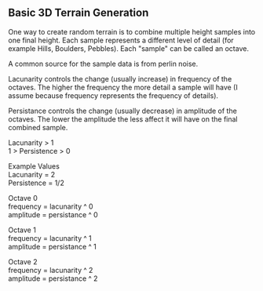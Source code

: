## Basic 3D Terrain Generation

One way to create random terrain is to combine multiple height samples into one final height. Each sample represents a different level of detail (for example Hills, Boulders, Pebbles).
Each "sample" can be called an octave.

A common source for the sample data is from perlin noise.

Lacunarity controls the change (usually increase) in frequency of the octaves. The higher the frequency the more detail a sample will have (I assume because frequency represents the frequency of details).

Persistance controls the change (usually decrease) in amplitude of the octaves. The lower the amplitude the less affect it will have on the final combined sample.

Lacunarity > 1  
1 > Persistence > 0  

Example Values  
Lacunarity = 2  
Persistence = 1/2


Octave 0  
	frequency = lacunarity ^ 0  
	amplitude = persistance ^ 0  

Octave 1  
	frequency = lacunarity ^ 1  
	amplitude = persistance ^ 1  

Octave 2  
	frequency = lacunarity ^ 2  
	amplitude = persistance ^ 2  